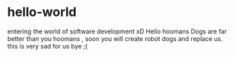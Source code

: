 # hello-world
entering the world of software development xD
Hello hoomans 
Dogs are far better than you hoomans , soon you will create robot dogs and replace us.
this is very sad for us bye ;(
